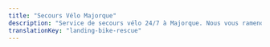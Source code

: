 ```yaml
---
title: "Secours Vélo Majorque"
description: "Service de secours vélo 24/7 à Majorque. Nous vous ramenons avec votre vélo si quelque chose ne va pas."
translationKey: "landing-bike-rescue"
---
```


<!-- Content will be added later -->
